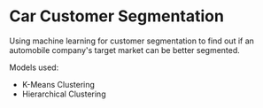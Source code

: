 # Car Customer Segmentation

Using machine learning for customer segmentation to find out if an automobile company's target market can be better segmented.

Models used:
* K-Means Clustering
* Hierarchical Clustering
